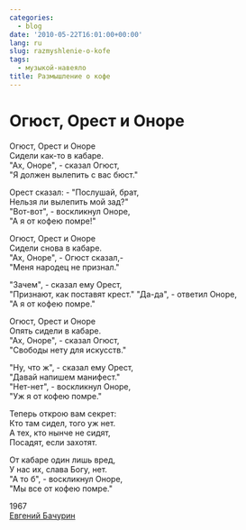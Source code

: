 ```yaml
---
categories:
  - blog
date: '2010-05-22T16:01:00+00:00'
lang: ru
slug: razmyshlenie-o-kofe
tags:
  - музыкой-навеяло
title: Размышление о кофе
---
```



# Огюст, Орест и Оноре

Огюст, Орест и Оноре  
Сидели как-то в кабаре.  
"Ах, Оноре", - сказал Огюст,  
"Я должен вылепить с вас бюст."  

<!--more-->

Орест сказал: - "Послушай, брат,  
Нельзя ли вылепить мой зад?"  
"Вот-вот", - воскликнул Оноре,  
"А я от кофею помре!"  

Огюст, Орест и Оноре  
Сидели снова в кабаре.  
"Ах, Оноре", - Огюст сказал,-  
"Меня народец не признал."  

"Зачем", - сказал ему Орест,   
"Признают, как поставят крест." 
"Да-да", - ответил Оноре,  
"А я от кофею помре."  

Огюст, Орест и Оноре  
Опять сидели в кабаре.  
"Ах, Оноре", - сказал Огюст,  
"Свободы нету для искусств."  

"Ну, что ж", - сказал ему Орест,  
"Давай напишем манифест."  
"Нет-нет", - воскликнул Оноре,  
"Уж я от кофею помре."  

Теперь открою вам секрет:  
Кто там сидел, того уж нет.  
А тех, кто нынче не сидят,  
Посадят, если захотят.  

От кабаре один лишь вред,  
У нас их, слава Богу, нет.  
"А то б", - воскликнул Оноре,  
"Мы все от кофею помре."  

1967  
[Евгений Бачурин](http://www.batchurin.ru/)